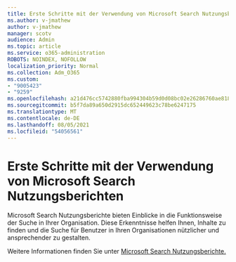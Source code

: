 ```yaml
---
title: Erste Schritte mit der Verwendung von Microsoft Search Nutzungsberichten
ms.author: v-jmathew
author: v-jmathew
manager: scotv
audience: Admin
ms.topic: article
ms.service: o365-administration
ROBOTS: NOINDEX, NOFOLLOW
localization_priority: Normal
ms.collection: Adm_O365
ms.custom:
- "9005423"
- "9259"
ms.openlocfilehash: a21d476cc5742880fba994304b59d0d08bc02e26286760ae8181b97877144e25
ms.sourcegitcommit: b5f7da89a650d2915dc652449623c78be6247175
ms.translationtype: MT
ms.contentlocale: de-DE
ms.lasthandoff: 08/05/2021
ms.locfileid: "54056561"
---
```

# <a name="get-started-with-using-microsoft-search-usage-reports"></a>Erste Schritte mit der Verwendung von Microsoft Search Nutzungsberichten

Microsoft Search Nutzungsberichte bieten Einblicke in die Funktionsweise der Suche in Ihrer Organisation. Diese Erkenntnisse helfen Ihnen, Inhalte zu finden und die Suche für Benutzer in Ihren Organisationen nützlicher und ansprechender zu gestalten.

Weitere Informationen finden Sie unter [Microsoft Search Nutzungsberichte.](https://go.microsoft.com/fwlink/?linkid=2152048)
